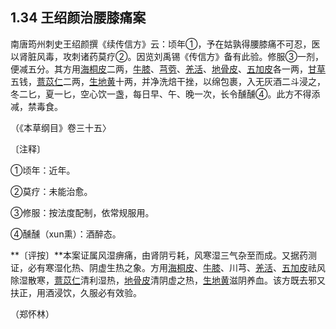 ## 1.34 王绍颜治腰膝痛案

南唐筠州刺史王绍颜撰《续传信方》云：顷年①，予在姑孰得腰膝痛不可忍，医以肾脏风毒，攻刺诸药莫疗②。因览刘禹锡《传信方》备有此验。修服③一剂，便减五分。其方用[海桐皮](https://www.gmzyjc.com/read/bc/bc06-0.0.13.0.0.md)二两，[牛膝](https://www.gmzyjc.com/read/bc/bc12-0.0.21.0.0.md)、[芎䓖](https://www.gmzyjc.com/read/bc/bc12-0.0.1.0.0.md)、[羌活](https://www.gmzyjc.com/read/bc/bc01-1.1.6.0.0.md)、[地骨皮](https://www.gmzyjc.com/read/bc/bc03-0.5.3.0.0.md)、[五加皮](https://www.gmzyjc.com/read/bc/bc06-0.0.6.0.0.md)各一两，[甘草](https://www.gmzyjc.com/read/bc/bc17-0.1.8.0.0.md)五钱，[薏苡仁](https://www.gmzyjc.com/read/bc/bc05-0.0.5.0.0.md)二两，[生地黄](https://www.gmzyjc.com/read/bc/bc03-0.3.2.0.0.md)十两，并净洗焙干挫，以绵包裹，入无灰酒二斗浸之，冬二匕，夏一匕，空心饮一盏，每日早、午、晚一次，长令醺醺④。此方不得添减，禁毒食。

（《本草纲目》卷三十五〉

〔注释〕

①顷年：近年。

②莫疗：未能治愈。

③修服：按法度配制，依常规服用。

④醺醺（xun熏）：酒醉态。

**〔评按〕**本案证属风湿痹痛，由肾阴亏耗，风寒湿三气杂至而成。又据药测证，必有寒湿化热、阴虚生热之象。方用[海桐皮](https://www.gmzyjc.com/read/bc/bc06-0.0.13.0.0.md)、[牛膝](https://www.gmzyjc.com/read/bc/bc12-0.0.21.0.0.md)、川芎、[羌活](https://www.gmzyjc.com/read/bc/bc01-1.1.6.0.0.md)、[五加皮](https://www.gmzyjc.com/read/bc/bc06-0.0.6.0.0.md)祛风除湿散寒，[薏苡仁](https://www.gmzyjc.com/read/bc/bc05-0.0.5.0.0.md)清利湿热，[地骨皮](https://www.gmzyjc.com/read/bc/bc03-0.5.3.0.0.md)清阴虚之热，[生地黄](https://www.gmzyjc.com/read/bc/bc03-0.3.2.0.0.md)滋阴养血。该方既去邪又扶正，用酒浸饮，久服必有效验。

（郑怀林）